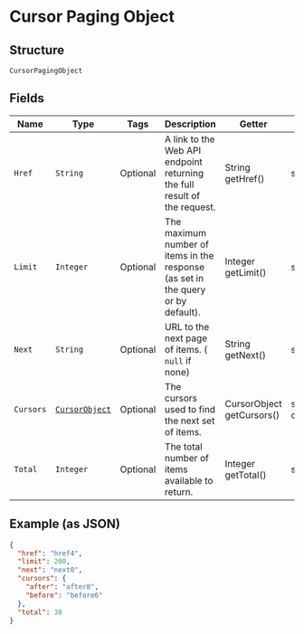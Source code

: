 
# Cursor Paging Object

## Structure

`CursorPagingObject`

## Fields

| Name | Type | Tags | Description | Getter | Setter |
|  --- | --- | --- | --- | --- | --- |
| `Href` | `String` | Optional | A link to the Web API endpoint returning the full result of the request. | String getHref() | setHref(String href) |
| `Limit` | `Integer` | Optional | The maximum number of items in the response (as set in the query or by default). | Integer getLimit() | setLimit(Integer limit) |
| `Next` | `String` | Optional | URL to the next page of items. ( `null` if none) | String getNext() | setNext(String next) |
| `Cursors` | [`CursorObject`](../../doc/models/cursor-object.md) | Optional | The cursors used to find the next set of items. | CursorObject getCursors() | setCursors(CursorObject cursors) |
| `Total` | `Integer` | Optional | The total number of items available to return. | Integer getTotal() | setTotal(Integer total) |

## Example (as JSON)

```json
{
  "href": "href4",
  "limit": 200,
  "next": "next0",
  "cursors": {
    "after": "after8",
    "before": "before6"
  },
  "total": 38
}
```

